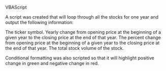 VBAScript

A script was created that will loop through all the stocks for one year and output the following information:

  The ticker symbol.
  Yearly change from opening price at the beginning of a given year to the closing price at the end of that year.
  The percent change from opening price at the beginning of a given year to the closing price at the end of that year.
  The total stock volume of the stock.
  
Conditional formatting was also scripted so that it will highlight positive change in green and negative change in red.
